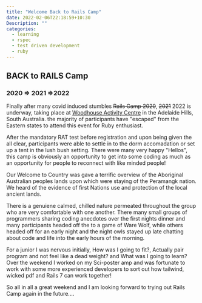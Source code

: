 ```yaml
---
title: "Welcome Back to Rails Camp"
date: 2022-02-06T22:18:59+10:30
Description: ""
categories:
  - learning
  - rspec
  - test driven development
  - ruby
---
```

## BACK to RAILS Camp
### 2020 => 2021 =>2022

Finally after many covid induced stumbles ~~Rails Camp 2020~~, ~~2021~~ 2022 is underway, taking place at [Woodhouse Activity Centre](https://www.woodhouse.org.au) in the Adelaide Hills, South Australia. the majority of participants have "escaped" from the Eastern states to attend this event for Ruby enthusiast. 

After the mandatory RAT test before registration and upon being given the all clear, participants were able to settle in to the dorm accomadation or set up a tent in the lush bush setting. There were many very happy "Hellos", this camp is obviously an opportunity to get into some coding as much as an opportunity for people to reconnect with like minded people!

Our Welcome to Country was gave a terrific overview of the Aboriginal Australian peoples lands upon which were staying of the Peramangk nation. We heard of the evidence of first Nations use and protection of the local ancient lands. 

There is a genuiene calmed, chilled nature permeated throughout the group who are very comfortable with one another. There many small groups of programmers sharing coding anecdotes over the first nights dinner and many participants headed off the to a game of Ware Wolf, while others headed off for an early night and the night owls stayed up late chatting about code and life into the early hours of the morning.

For a junior I was nervous initially, How was I going to fit?, Actually pair program and not feel like a dead weight? and What was I going to learn? Over the weekend I worked on my Sci-poster amp and was fortunate to work with some more experienced developers to sort out how tailwind, wicked pdf and Rails 7 can work together! 

So all in all a great weekend and I am looking forward to trying out Rails Camp again in the future.... 

